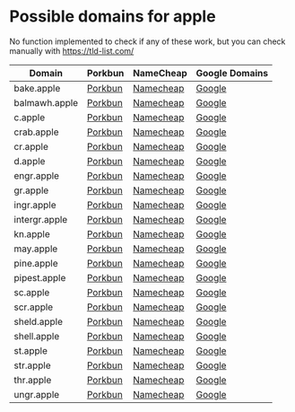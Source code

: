 # Possible domains for apple

No function implemented to check if any of these work, but you can check manually with https://tld-list.com/

| Domain | Porkbun | NameCheap | Google Domains |
|---|---|---|---|
| bake.apple | [Porkbun](https://porkbun.com/checkout/search?prb=e814663da1&tlds=&idnLanguage=&search=search&q=bake.apple) | [Namecheap](https://www.namecheap.com/domains/registration/results/?domain=bake.apple) | [Google](https://domains.google.com/registrar/search?searchTerm=bake.apple) |
| balmawh.apple | [Porkbun](https://porkbun.com/checkout/search?prb=e814663da1&tlds=&idnLanguage=&search=search&q=balmawh.apple) | [Namecheap](https://www.namecheap.com/domains/registration/results/?domain=balmawh.apple) | [Google](https://domains.google.com/registrar/search?searchTerm=balmawh.apple) |
| c.apple | [Porkbun](https://porkbun.com/checkout/search?prb=e814663da1&tlds=&idnLanguage=&search=search&q=c.apple) | [Namecheap](https://www.namecheap.com/domains/registration/results/?domain=c.apple) | [Google](https://domains.google.com/registrar/search?searchTerm=c.apple) |
| crab.apple | [Porkbun](https://porkbun.com/checkout/search?prb=e814663da1&tlds=&idnLanguage=&search=search&q=crab.apple) | [Namecheap](https://www.namecheap.com/domains/registration/results/?domain=crab.apple) | [Google](https://domains.google.com/registrar/search?searchTerm=crab.apple) |
| cr.apple | [Porkbun](https://porkbun.com/checkout/search?prb=e814663da1&tlds=&idnLanguage=&search=search&q=cr.apple) | [Namecheap](https://www.namecheap.com/domains/registration/results/?domain=cr.apple) | [Google](https://domains.google.com/registrar/search?searchTerm=cr.apple) |
| d.apple | [Porkbun](https://porkbun.com/checkout/search?prb=e814663da1&tlds=&idnLanguage=&search=search&q=d.apple) | [Namecheap](https://www.namecheap.com/domains/registration/results/?domain=d.apple) | [Google](https://domains.google.com/registrar/search?searchTerm=d.apple) |
| engr.apple | [Porkbun](https://porkbun.com/checkout/search?prb=e814663da1&tlds=&idnLanguage=&search=search&q=engr.apple) | [Namecheap](https://www.namecheap.com/domains/registration/results/?domain=engr.apple) | [Google](https://domains.google.com/registrar/search?searchTerm=engr.apple) |
| gr.apple | [Porkbun](https://porkbun.com/checkout/search?prb=e814663da1&tlds=&idnLanguage=&search=search&q=gr.apple) | [Namecheap](https://www.namecheap.com/domains/registration/results/?domain=gr.apple) | [Google](https://domains.google.com/registrar/search?searchTerm=gr.apple) |
| ingr.apple | [Porkbun](https://porkbun.com/checkout/search?prb=e814663da1&tlds=&idnLanguage=&search=search&q=ingr.apple) | [Namecheap](https://www.namecheap.com/domains/registration/results/?domain=ingr.apple) | [Google](https://domains.google.com/registrar/search?searchTerm=ingr.apple) |
| intergr.apple | [Porkbun](https://porkbun.com/checkout/search?prb=e814663da1&tlds=&idnLanguage=&search=search&q=intergr.apple) | [Namecheap](https://www.namecheap.com/domains/registration/results/?domain=intergr.apple) | [Google](https://domains.google.com/registrar/search?searchTerm=intergr.apple) |
| kn.apple | [Porkbun](https://porkbun.com/checkout/search?prb=e814663da1&tlds=&idnLanguage=&search=search&q=kn.apple) | [Namecheap](https://www.namecheap.com/domains/registration/results/?domain=kn.apple) | [Google](https://domains.google.com/registrar/search?searchTerm=kn.apple) |
| may.apple | [Porkbun](https://porkbun.com/checkout/search?prb=e814663da1&tlds=&idnLanguage=&search=search&q=may.apple) | [Namecheap](https://www.namecheap.com/domains/registration/results/?domain=may.apple) | [Google](https://domains.google.com/registrar/search?searchTerm=may.apple) |
| pine.apple | [Porkbun](https://porkbun.com/checkout/search?prb=e814663da1&tlds=&idnLanguage=&search=search&q=pine.apple) | [Namecheap](https://www.namecheap.com/domains/registration/results/?domain=pine.apple) | [Google](https://domains.google.com/registrar/search?searchTerm=pine.apple) |
| pipest.apple | [Porkbun](https://porkbun.com/checkout/search?prb=e814663da1&tlds=&idnLanguage=&search=search&q=pipest.apple) | [Namecheap](https://www.namecheap.com/domains/registration/results/?domain=pipest.apple) | [Google](https://domains.google.com/registrar/search?searchTerm=pipest.apple) |
| sc.apple | [Porkbun](https://porkbun.com/checkout/search?prb=e814663da1&tlds=&idnLanguage=&search=search&q=sc.apple) | [Namecheap](https://www.namecheap.com/domains/registration/results/?domain=sc.apple) | [Google](https://domains.google.com/registrar/search?searchTerm=sc.apple) |
| scr.apple | [Porkbun](https://porkbun.com/checkout/search?prb=e814663da1&tlds=&idnLanguage=&search=search&q=scr.apple) | [Namecheap](https://www.namecheap.com/domains/registration/results/?domain=scr.apple) | [Google](https://domains.google.com/registrar/search?searchTerm=scr.apple) |
| sheld.apple | [Porkbun](https://porkbun.com/checkout/search?prb=e814663da1&tlds=&idnLanguage=&search=search&q=sheld.apple) | [Namecheap](https://www.namecheap.com/domains/registration/results/?domain=sheld.apple) | [Google](https://domains.google.com/registrar/search?searchTerm=sheld.apple) |
| shell.apple | [Porkbun](https://porkbun.com/checkout/search?prb=e814663da1&tlds=&idnLanguage=&search=search&q=shell.apple) | [Namecheap](https://www.namecheap.com/domains/registration/results/?domain=shell.apple) | [Google](https://domains.google.com/registrar/search?searchTerm=shell.apple) |
| st.apple | [Porkbun](https://porkbun.com/checkout/search?prb=e814663da1&tlds=&idnLanguage=&search=search&q=st.apple) | [Namecheap](https://www.namecheap.com/domains/registration/results/?domain=st.apple) | [Google](https://domains.google.com/registrar/search?searchTerm=st.apple) |
| str.apple | [Porkbun](https://porkbun.com/checkout/search?prb=e814663da1&tlds=&idnLanguage=&search=search&q=str.apple) | [Namecheap](https://www.namecheap.com/domains/registration/results/?domain=str.apple) | [Google](https://domains.google.com/registrar/search?searchTerm=str.apple) |
| thr.apple | [Porkbun](https://porkbun.com/checkout/search?prb=e814663da1&tlds=&idnLanguage=&search=search&q=thr.apple) | [Namecheap](https://www.namecheap.com/domains/registration/results/?domain=thr.apple) | [Google](https://domains.google.com/registrar/search?searchTerm=thr.apple) |
| ungr.apple | [Porkbun](https://porkbun.com/checkout/search?prb=e814663da1&tlds=&idnLanguage=&search=search&q=ungr.apple) | [Namecheap](https://www.namecheap.com/domains/registration/results/?domain=ungr.apple) | [Google](https://domains.google.com/registrar/search?searchTerm=ungr.apple) |
